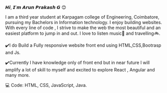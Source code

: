 𝙃𝙞, 𝙄'𝙢 𝘼𝙧𝙪𝙣 𝙋𝙧𝙖𝙠𝙖𝙨𝙝 𝙂 😊

I am a third year student at Karpagam college of Engineering, Coimbatore, pursuing my Bachelors in Information technology.
I enjoy building websites. With every line of code , I strive to make the web the most beautiful and an easiest platform to jump 
in and out.
I love to listen music🎵 and travelling🚲. 

✔️I do Build a Fully responsive website front end using HTML,CSS,Bootrasp and Js.

✔️Currently I have knowledge only of front end but in near future I will amplify a lot of skill to myself and excited to explore React , Angular and many more.



💻 Code: HTML, CSS, JavaScript, Java.
